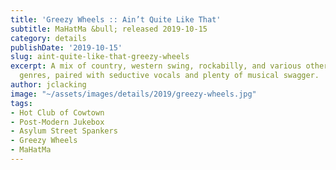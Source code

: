 ```yaml
---
title: 'Greezy Wheels :: Ain’t Quite Like That'
subtitle: MaHatMa &bull; released 2019-10-15
category: details
publishDate: '2019-10-15'
slug: aint-quite-like-that-greezy-wheels
excerpt: A mix of country, western swing, rockabilly, and various other semi-compatible
  genres, paired with seductive vocals and plenty of musical swagger.
author: jclacking
image: "~/assets/images/details/2019/greezy-wheels.jpg"
tags:
- Hot Club of Cowtown
- Post-Modern Jukebox
- Asylum Street Spankers
- Greezy Wheels
- MaHatMa
---
```


